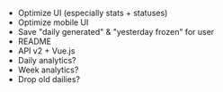 * Optimize UI (especially stats + statuses)
* Optimize mobile UI
* Save "daily generated" & "yesterday frozen" for user
* README
* API v2 + Vue.js
* Daily analytics?
* Week analytics?
* Drop old dailies?
